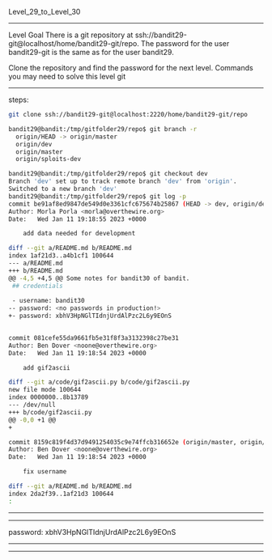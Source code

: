 Level_29_to_Level_30

--------------------------------------



Level Goal
There is a git repository at ssh://bandit29-git@localhost/home/bandit29-git/repo. The password for the user bandit29-git is the same as for the user bandit29.

Clone the repository and find the password for the next level.
Commands you may need to solve this level
git


-------
steps: 


```Bash
git clone ssh://bandit29-git@localhost:2220/home/bandit29-git/repo
```


```Bash
bandit29@bandit:/tmp/gitfolder29/repo$ git branch -r 
  origin/HEAD -> origin/master
  origin/dev
  origin/master
  origin/sploits-dev

```


```Bash
bandit29@bandit:/tmp/gitfolder29/repo$ git checkout dev 
Branch 'dev' set up to track remote branch 'dev' from 'origin'.
Switched to a new branch 'dev'
bandit29@bandit:/tmp/gitfolder29/repo$ git log -p
commit be91af8ed9847de549d0e3361cfc675674b25867 (HEAD -> dev, origin/dev)
Author: Morla Porla <morla@overthewire.org>
Date:   Wed Jan 11 19:18:55 2023 +0000

    add data needed for development

diff --git a/README.md b/README.md
index 1af21d3..a4b1cf1 100644
--- a/README.md
+++ b/README.md
@@ -4,5 +4,5 @@ Some notes for bandit30 of bandit.
 ## credentials
 
 - username: bandit30
-- password: <no passwords in production!>
+- password: xbhV3HpNGlTIdnjUrdAlPzc2L6y9EOnS
 

commit 081cefe55da9661fb5e31f8f3a3132398c27be31
Author: Ben Dover <noone@overthewire.org>
Date:   Wed Jan 11 19:18:54 2023 +0000

    add gif2ascii

diff --git a/code/gif2ascii.py b/code/gif2ascii.py
new file mode 100644
index 0000000..8b13789
--- /dev/null
+++ b/code/gif2ascii.py
@@ -0,0 +1 @@
+

commit 8159c819f4d37d9491254035c9e74ffcb316652e (origin/master, origin/HEAD, master)
Author: Ben Dover <noone@overthewire.org>
Date:   Wed Jan 11 19:18:54 2023 +0000

    fix username

diff --git a/README.md b/README.md
index 2da2f39..1af21d3 100644
:

```



-------


----------

password: xbhV3HpNGlTIdnjUrdAlPzc2L6y9EOnS

----------

--------------------------------------

